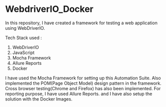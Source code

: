 # WebdriverIO_Docker

In this repository, I have created a framework for testing a web application using WebDriverIO.

Tech Stack used :
1. WebDriverIO
2. JavaScript 
3. Mocha Framework
4. Allure Reports
5. Docker

I have used the Mocha Framework for setting up this Automation Suite. Also implemented the POM(Page Object Model) design pattern in the framework.
Cross browser testing(Chrome and Firefox)  has also been implemented.
For reporting purpose, I have used Allure Reports. and I have also setup the solution with the Docker Images.
